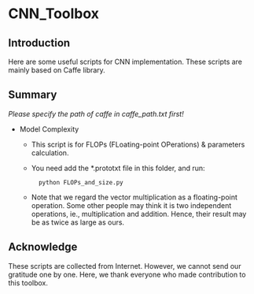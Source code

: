 # CNN_Toolbox

## Introduction
Here are some useful scripts for CNN implementation. These scripts are mainly based on Caffe library.

## Summary
*Please specify the path of caffe in caffe_path.txt first!*

- Model Complexity
    - This script is for FLOPs (FLoating-point OPerations) & parameters calculation.
    - You need add the *.prototxt file in this folder, and run:
        
            python FLOPs_and_size.py
    - Note that we regard the vector multiplication as a floating-point operation. Some other people may think it is two independent operations, ie., multiplication and addition. Hence, their result may be as twice as large as ours. 

## Acknowledge
These scripts are collected from Internet. However, we cannot send our gratitude one by one. Here, we thank everyone who made contribution to this toolbox.

